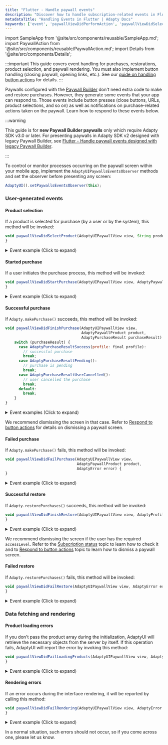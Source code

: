 ```yaml
---
title: "Flutter - Handle paywall events"
description: "Discover how to handle subscription-related events in Flutter using Adapty to track user interactions effectively."
metadataTitle: "Handling Events in Flutter | Adapty Docs"
keywords: ['event', 'paywallViewDidPerformAction', 'paywallViewDidSelectProduct', 'paywallViewDidStartPurchase', 'paywallViewDidFinishPurchase', 'paywallViewDidFailPurchase', 'paywallViewDidFinishRestore', 'paywallViewDidFailRestore', 'paywallViewDidFailLoadingProducts', 'paywallViewDidFailRendering']
---
```


import SampleApp from '@site/src/components/reusable/SampleApp.md';
import PaywallAction from '@site/src/components/reusable/PaywallAction.md';
import Details from '@site/src/components/Details';

:::important
This guide covers event handling for purchases, restorations, product selection, and paywall rendering. You must also implement button handling (closing paywall, opening links, etc.). See our [guide on handling button actions](flutter-handle-paywall-actions.md) for details.
:::

Paywalls configured with the [Paywall Builder](adapty-paywall-builder-legacy) don't need extra code to make and restore purchases. However, they generate some events that your app can respond to. Those events include button presses (close buttons, URLs, product selections, and so on) as well as notifications on purchase-related actions taken on the paywall. Learn how to respond to these events below.

:::warning

This guide is for **new Paywall Builder paywalls** only which require Adapty SDK v3.0 or later. For presenting paywalls in Adapty SDK v2 designed with legacy Paywall Builder, see [Flutter - Handle paywall events designed with legacy Paywall Builder](flutter-handling-events-legacy).

:::

To control or monitor processes occurring on the paywall screen within your mobile app, implement the `AdaptyUIPaywallsEventsObserver` methods and set the observer before presenting any screen:

```javascript showLineNumbers title="Flutter"
AdaptyUI().setPaywallsEventsObserver(this);
```

<SampleApp />

### User-generated events

#### Product selection

If a product is selected for purchase (by a user or by the system), this method will be invoked:

```javascript showLineNumbers title="Flutter"
void paywallViewDidSelectProduct(AdaptyUIPaywallView view, String productId) {
}
```

<Details>
<summary>Event example (Click to expand)</summary>

```javascript
{
  "productId": "premium_monthly"
}
```
</Details>

#### Started purchase

If a user initiates the purchase process, this method will be invoked:

```javascript showLineNumbers title="Flutter"
void paywallViewDidStartPurchase(AdaptyUIPaywallView view, AdaptyPaywallProduct product) {
}
```

<Details>
<summary>Event example (Click to expand)</summary>

```javascript
{
  "product": {
    "vendorProductId": "premium_monthly",
    "localizedTitle": "Premium Monthly",
    "localizedDescription": "Premium subscription for 1 month",
    "localizedPrice": "$9.99",
    "price": 9.99,
    "currencyCode": "USD"
  }
}
```
</Details>

#### Successful purchase

If `Adapty.makePurchase()` succeeds, this method will be invoked:

```javascript showLineNumbers title="Flutter"
void paywallViewDidFinishPurchase(AdaptyUIPaywallView view, 
                                  AdaptyPaywallProduct product, 
                                  AdaptyPurchaseResult purchaseResult) {
    switch (purchaseResult) {
      case AdaptyPurchaseResultSuccess(profile: final profile):
        // successful purchase
        break;
      case AdaptyPurchaseResultPending():
        // purchase is pending
        break;
      case AdaptyPurchaseResultUserCancelled():
        // user cancelled the purchase
        break;
      default:
        break;
    }
}
```

<Details>
<summary>Event examples (Click to expand)</summary>

```javascript
// Successful purchase
{
  "product": {
    "vendorProductId": "premium_monthly",
    "localizedTitle": "Premium Monthly",
    "localizedDescription": "Premium subscription for 1 month",
    "localizedPrice": "$9.99",
    "price": 9.99,
    "currencyCode": "USD"
  },
  "purchaseResult": {
    "type": "AdaptyPurchaseResultSuccess",
    "profile": {
      "accessLevels": {
        "premium": {
          "id": "premium",
          "isActive": true,
          "expiresAt": "2024-02-15T10:30:00Z"
        }
      }
    }
  }
}

// Pending purchase
{
  "product": {
    "vendorProductId": "premium_monthly",
    "localizedTitle": "Premium Monthly",
    "localizedDescription": "Premium subscription for 1 month",
    "localizedPrice": "$9.99",
    "price": 9.99,
    "currencyCode": "USD"
  },
  "purchaseResult": {
    "type": "AdaptyPurchaseResultPending"
  }
}

// User cancelled purchase
{
  "product": {
    "vendorProductId": "premium_monthly",
    "localizedTitle": "Premium Monthly",
    "localizedDescription": "Premium subscription for 1 month",
    "localizedPrice": "$9.99",
    "price": 9.99,
    "currencyCode": "USD"
  },
  "purchaseResult": {
    "type": "AdaptyPurchaseResultUserCancelled"
  }
}
```
</Details>

We recommend dismissing the screen in that case. Refer to [Respond to button actions](flutter-handle-paywall-actions.md) for details on dismissing a paywall screen.

#### Failed purchase

If `Adapty.makePurchase()` fails, this method will be invoked:

```javascript showLineNumbers title="Flutter"
void paywallViewDidFailPurchase(AdaptyUIPaywallView view, 
                                AdaptyPaywallProduct product, 
                                AdaptyError error) {
}
```

<Details>
<summary>Event example (Click to expand)</summary>

```javascript
{
  "product": {
    "vendorProductId": "premium_monthly",
    "localizedTitle": "Premium Monthly",
    "localizedDescription": "Premium subscription for 1 month",
    "localizedPrice": "$9.99",
    "price": 9.99,
    "currencyCode": "USD"
  },
  "error": {
    "code": "purchase_failed",
    "message": "Purchase failed due to insufficient funds",
    "details": {
      "underlyingError": "Insufficient funds in account"
    }
  }
}
```
</Details>

#### Successful restore

If `Adapty.restorePurchases()` succeeds, this method will be invoked:

```javascript showLineNumbers title="Flutter"
void paywallViewDidFinishRestore(AdaptyUIPaywallView view, AdaptyProfile profile) {
}
```

<Details>
<summary>Event example (Click to expand)</summary>

```javascript
{
  "profile": {
    "accessLevels": {
      "premium": {
        "id": "premium",
        "isActive": true,
        "expiresAt": "2024-02-15T10:30:00Z"
      }
    },
    "subscriptions": [
      {
        "vendorProductId": "premium_monthly",
        "isActive": true,
        "expiresAt": "2024-02-15T10:30:00Z"
      }
    ]
  }
}
```
</Details>

We recommend dismissing the screen if the user has the required `accessLevel`. Refer to the [Subscription status](flutter-listen-subscription-changes.md) topic to learn how to check it and to [Respond to button actions](flutter-handle-paywall-actions.md) topic to learn how to dismiss a paywall screen.

#### Failed restore

If `Adapty.restorePurchases()` fails, this method will be invoked:

```javascript showLineNumbers title="Flutter"
void paywallViewDidFailRestore(AdaptyUIPaywallView view, AdaptyError error) {
}
```

<Details>
<summary>Event example (Click to expand)</summary>

```javascript
{
  "error": {
    "code": "restore_failed",
    "message": "Purchase restoration failed",
    "details": {
      "underlyingError": "No previous purchases found"
    }
  }
}
```
</Details>

### Data fetching and rendering

#### Product loading errors

If you don't pass the product array during the initialization, AdaptyUI will retrieve the necessary objects from the server by itself. If this operation fails, AdaptyUI will report the error by invoking this method:

```javascript showLineNumbers title="Flutter"
void paywallViewDidFailLoadingProducts(AdaptyUIPaywallView view, AdaptyError error) {
}
```

<Details>
<summary>Event example (Click to expand)</summary>

```javascript
{
  "error": {
    "code": "products_loading_failed",
    "message": "Failed to load products from the server",
    "details": {
      "underlyingError": "Network timeout"
    }
  }
}
```
</Details>

#### Rendering errors

If an error occurs during the interface rendering, it will be reported by calling this method:

```javascript showLineNumbers title="Flutter"
void paywallViewDidFailRendering(AdaptyUIPaywallView view, AdaptyError error) {
}
```

<Details>
<summary>Event example (Click to expand)</summary>

```javascript
{
  "error": {
    "code": "rendering_failed",
    "message": "Failed to render paywall interface",
    "details": {
      "underlyingError": "Invalid paywall configuration"
    }
  }
}
```
</Details>

In a normal situation, such errors should not occur, so if you come across one, please let us know.